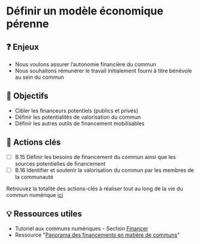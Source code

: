 # Définir un modèle économique pérenne

## ❓ Enjeux

* Nous voulons assurer l’autonomie financière du commun
* Nous souhaitons rémunérer le travail initialement fourni à titre bénévole au sein du commun

## 🎯 Objectifs

* Cibler les financeurs potentiels \(publics et privés\)
* Définir les potentialités de valorisation du commun
* Définir les autres outils de financement mobilisables

## 📑 Actions clés

* [ ] B.15 Définir les besoins de financement du commun ainsi que les sources potentielles de financement
* [ ] B.16 Identifier et soutenir la valorisation du commun par les membres de la communauté

Retrouvez la totalité des actions-clés à réaliser tout au long de la vie du commun numérique [ici](../recapitulatif-des-actions-cles.md)

## 💡 Ressources utiles

* Tutoriel aux communs numériques - Section [Financer](../../tutoriel-1/05-financer.md)
* Ressource "[Panorama des financements en matière de communs](../../ressources/financer-un-projet-de-commun.md)"

